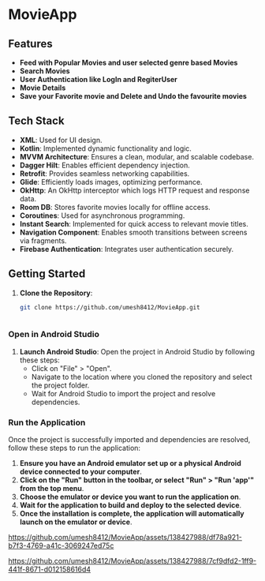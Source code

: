 
# MovieApp

## Features

- **Feed with Popular Movies  and user selected genre based Movies**
- **Search Movies**
- **User Authentication like LogIn and RegiterUser**
- **Movie Details**
- **Save your Favorite movie and Delete and Undo the favourite movies**

## Tech Stack

- **XML**: Used for UI design.
- **Kotlin**: Implemented dynamic functionality and logic.
- **MVVM Architecture**: Ensures a clean, modular, and scalable codebase.
- **Dagger Hilt**: Enables efficient dependency injection.
- **Retrofit**: Provides seamless networking capabilities.
- **Glide**: Efficiently loads images, optimizing performance.
- **OkHttp**: An OkHttp interceptor which logs HTTP request and response data.
- **Room DB**: Stores favorite movies locally for offline access.
- **Coroutines**: Used for asynchronous programming.
- **Instant Search**: Implemented for quick access to relevant movie titles.
- **Navigation Component**: Enables smooth transitions between screens via fragments.
- **Firebase Authentication**: Integrates user authentication securely.

## Getting Started

1. **Clone the Repository**:

   ```bash
   git clone https://github.com/umesh8412/MovieApp.git


   
### Open in Android Studio

1. **Launch Android Studio**: Open the project in Android Studio by following these steps:
   - Click on "File" > "Open".
   - Navigate to the location where you cloned the repository and select the project folder.
   - Wait for Android Studio to import the project and resolve dependencies.

### Run the Application

Once the project is successfully imported and dependencies are resolved, follow these steps to run the application:

1. **Ensure you have an Android emulator set up or a physical Android device connected to your computer**.
2. **Click on the "Run" button in the toolbar, or select "Run" > "Run 'app'" from the top menu**.
3. **Choose the emulator or device you want to run the application on**.
4. **Wait for the application to build and deploy to the selected device**.
5. **Once the installation is complete, the application will automatically launch on the emulator or device**.



https://github.com/umesh8412/MovieApp/assets/138427988/df78a921-b7f3-4769-a41c-3069247ed75c



https://github.com/umesh8412/MovieApp/assets/138427988/7cf9dfd2-1ff9-441f-8671-d012158616d4


